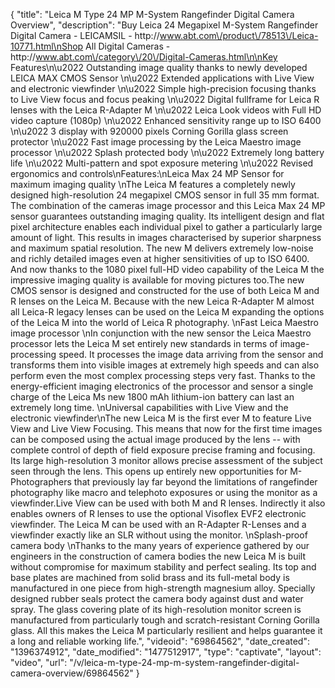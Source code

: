{
    "title": "Leica M Type 24 MP M-System Rangefinder Digital Camera Overview",
    "description": "Buy Leica 24 Megapixel M-System Rangefinder Digital Camera - LEICAMSIL - http:\/\/www.abt.com\/product\/78513\/Leica-10771.html\nShop All Digital Cameras - http:\/\/www.abt.com\/category\/20\/Digital-Cameras.html\n\nKey Features\n\u2022 Outstanding image quality thanks to newly developed LEICA MAX CMOS Sensor \n\u2022 Extended applications with Live View and electronic viewfinder \n\u2022 Simple high-precision focusing thanks to Live View focus and focus peaking \n\u2022 Digital fullframe for Leica R lenses with the Leica R-Adapter M \n\u2022 Leica Look videos with Full HD video capture (1080p) \n\u2022 Enhanced sensitivity range up to ISO 6400 \n\u2022 3 display with 920000 pixels Corning Gorilla glass screen protector \n\u2022 Fast image processing by the Leica Maestro image processor \n\u2022 Splash protected body \n\u2022 Extremely long battery life \n\u2022 Multi-pattern and spot exposure metering \n\u2022 Revised ergonomics and controls\nFeatures:\nLeica Max 24 MP Sensor for maximum imaging quality \nThe Leica M features a completely newly designed high-resolution 24 megapixel CMOS sensor in full 35 mm format. The combination of the cameras image processor and this Leica Max 24 MP sensor guarantees outstanding imaging quality. Its intelligent design and flat pixel architecture enables each individual pixel to gather a particularly large amount of light. This results in images characterised by superior sharpness and maximum spatial resolution. The new M delivers extremely low-noise and richly detailed images even at higher sensitivities of up to ISO 6400. And now thanks to the 1080 pixel full-HD video capability of the Leica M the impressive imaging quality is available for moving pictures too.The new CMOS sensor is designed and constructed for the use of both Leica M and R lenses on the Leica M. Because with the new Leica R-Adapter M almost all Leica-R legacy lenses can be used on the Leica M expanding the options of the Leica M into the world of Leica R photography. \nFast Leica Maestro image processor \nIn conjunction with the new sensor the Leica Maestro processor lets the Leica M set entirely new standards in terms of image-processing speed. It processes the image data arriving from the sensor and transforms them into visible images at extremely high speeds and can also perform even the most complex processing steps very fast. Thanks to the energy-efficient imaging electronics of the processor and sensor a single charge of the Leica Ms new 1800 mAh lithium-ion battery can last an extremely long time. \nUniversal capabilities with Live View and the electronic viewfinder\nThe new Leica M is the first ever M to feature Live View and Live View Focusing. This means that now for the first time images can be composed using the actual image produced by the lens -- with complete control of depth of field exposure precise framing and focusing. Its large high-resolution 3 monitor allows precise assessment of the subject seen through the lens. This opens up entirely new opportunities for M-Photographers that previously lay far beyond the limitations of rangefinder photography like macro and telephoto exposures or using the monitor as a viewfinder.Live View can be used with both M and R lenses. Indirectly it also enables owners of R lenses to use the optional Visoflex EVF2 electronic viewfinder. The Leica M can be used with an R-Adapter R-Lenses and a viewfinder exactly like an SLR without using the monitor. \nSplash-proof camera body \nThanks to the many years of experience gathered by our engineers in the construction of camera bodies the new Leica M is built without compromise for maximum stability and perfect sealing. Its top and base plates are machined from solid brass and its full-metal body is manufactured in one piece from high-strength magnesium alloy. Specially designed rubber seals protect the camera body against dust and water spray. The glass covering plate of its high-resolution monitor screen is manufactured from particularly tough and scratch-resistant Corning Gorilla glass. All this makes the Leica M particularly resilient and helps guarantee it a long and reliable working life.",
    "videoid": "69864562",
    "date_created": "1396374912",
    "date_modified": "1477512917",
    "type": "captivate",
    "layout": "video",
    "url": "\/v\/leica-m-type-24-mp-m-system-rangefinder-digital-camera-overview\/69864562"
}